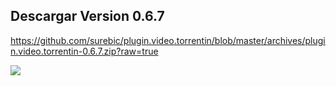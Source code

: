 ## Descargar Version 0.6.7

https://github.com/surebic/plugin.video.torrentin/blob/master/archives/plugin.video.torrentin-0.6.7.zip?raw=true


![](https://raw.githubusercontent.com/surebic/plugin.video.torrentin/master/banner.jpg)
